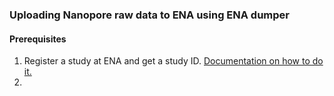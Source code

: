 ### Uploading Nanopore raw data to ENA using ENA dumper

#### Prerequisites
1. Register a study at ENA and get a study ID. [Documentation on how to do it.](https://ena-docs.readthedocs.io/en/latest/submit/study.html)
2. 
